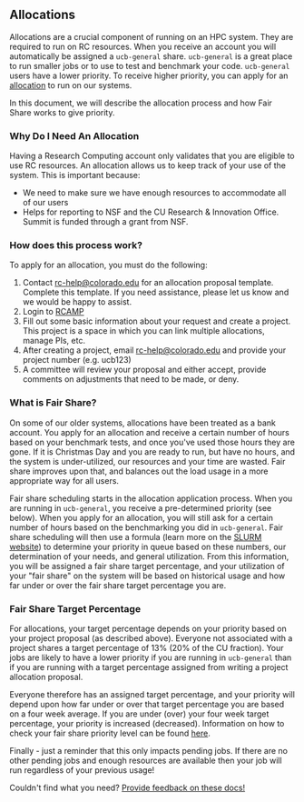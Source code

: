 ## Allocations

Allocations are a crucial component of running on an HPC system.  They are required to run on RC resources.  When you receive an account you will automatically be assigned a `ucb-general` share.  `ucb-general` is a great place to run smaller jobs or to use to test and benchmark your code.  `ucb-general` users have a lower priority.  To receive higher priority, you can apply for an [allocation](https://www.colorado.edu/rc/userservices/allocations) to run on our systems.

In this document, we will describe the allocation process and how Fair Share works to give priority.


### Why Do I Need An Allocation

Having a Research Computing account only validates that you are eligible to use RC resources.  An allocation allows us to keep track of your use of the system.  This is important because:
   * We need to make sure we have enough resources to accommodate all of our users
   * Helps for reporting to NSF and the CU Research & Innovation Office.  Summit is funded through a grant from NSF.


### How does this process work?

To apply for an allocation, you must do the following:

1.  Contact rc-help@colorado.edu for an allocation proposal template. Complete this template. If you need assistance, please let us know and we would be happy to assist.  
2.  Login to [RCAMP](https://rcamp.rc.colorado.edu/)
3.  Fill out some basic information about your request and create a project.  This project is a space in which you can link multiple allocations, manage PIs, etc.
4.  After creating a project, email rc-help@colorado.edu and provide your project number (e.g. ucb123)
5.  A committee will review your proposal and either accept, provide comments on adjustments that need to be made, or deny.


### What is Fair Share?

On some of our older systems, allocations have been treated as a bank account.  You apply for an allocation and receive a certain number of hours based on your benchmark tests, and once you've used those hours they are gone.  If it is Christmas Day and you are ready to run, but have no hours, and the system is under-utilized, our resources and your time are wasted.  Fair share improves upon that, and balances out the load usage in a more appropriate way for all users.

Fair share scheduling starts in the allocation application process.  When you are running in `ucb-general`, you receive a pre-determined priority (see below).  When you apply for an allocation, you will still ask for a certain number of hours based on the benchmarking you did in `ucb-general`.  Fair share scheduling will then use a formula (learn more on the [SLURM website](https://slurm.schedmd.com/fair_tree.html)) to determine your priority in queue based on these numbers, our determination of your needs, and general utilization.  From this information, you will be assigned a fair share target percentage, and your utilization of your "fair share" on the system will be based on historical usage and how far under or over the fair share target percentage you are.


### Fair Share Target Percentage

For allocations, your target percentage depends on your priority based on your project proposal (as described above).  Everyone not associated with a project shares a target percentage of 13% (20% of the CU fraction).  Your jobs are likely to have a lower priority if you are running in `ucb-general` than if you are running with a target percentage assigned from writing a project allocation proposal.

Everyone therefore has an assigned target percentage, and your priority will depend upon how far under or over that target percentage you are based on a four week average.  If you are under (over) your four week target percentage, your priority is increased (decreased).  Information on how to check your fair share priority level can be found [here](../faq.html#how-can-i-see-my-current-fairshare-priority).

Finally - just a reminder that this only impacts pending jobs.  If there are no other pending jobs and enough resources are available then your job will run regardless of your previous usage!

Couldn't find what you need? [Provide feedback on these docs!](https://forms.gle/bSQEeFrdvyeQWPtW9)
